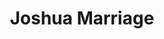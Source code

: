 ---
layout: contact-card
permalink: /joshua.marriage.html
ref: joshua.marriage
title: Joshua Marriage
name: Joshua Marriage
role: Veil Business Development Lead
portrait: joshuamarriage.jpg
vcard: /uploads/vcards/joshua-marriage.vcf
contact:
- 
  title: keybase.io/satoshua
  url: https://keybase.io/satoshua
- 
  title: satoshua@veil-project.com
  url: mailto:satoshua@veil-project.com
- 
  title: +1 (646) 679-2505
social:
- 
  title: twitter.com/satoshua
  url: https://twitter.com/satoshua
- 
  title: linkedin.com/in/satoshua
  url: https://llinkedin.com/in/satoshua
publications:
- 
  title: Joshua Marriage joins Veil Project
  url: /news/2019-07-joshuamarriage/
---